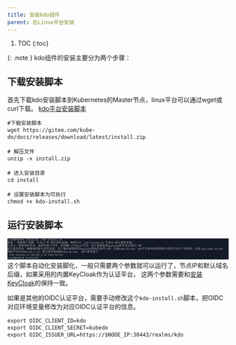 ```yaml
---
title: 安装kdo组件
parent: 在Linux平台安装
---
```



1. TOC
{:toc}


{: .note }
kdo组件的安装主要分为两个步骤：


## 下载安装脚本
首先下载kdo安装脚本到Kubernetes的Master节点，linux平台可以通过wget或curl下载。
[kdo平台安装脚本](https://gitee.com/kube-do/docs/releases/download/latest/install.zip)

```shell
#下载安装脚本
wget https://gitee.com/kube-do/docs/releases/download/latest/install.zip

# 解压文件
unzip -x install.zip

# 进入安装目录
cd install

# 设置安装脚本为可执行 
chmod +x kdo-install.sh  
```


## 运行安装脚本
![](imgs/install-help.png)
这个脚本自动化安装脚化，一般只需要两个参数就可以运行了，节点IP和默认域名后缀，如果采用的内置KeyCloak作为认证平台，
这两个参数需要和[安装KeyCloak](../keycloak#安装keycloak)的保持一致。

如果是其他的OIDC认证平台，需要手动修改这个`kdo-install.sh`脚本，把OIDC对应环境变量修改为对应OIDC认证平台的信息。

```shell
export OIDC_CLIENT_ID=kdo
export OIDC_CLIENT_SECRET=kubedo
export OIDC_ISSUER_URL=https://$NODE_IP:30443/realms/kdo
```




